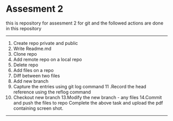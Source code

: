 # Assesment 2
this is repository for assesment 2 for git 
and the followed actions are done in this repository 
_________________________________________________________________________________
1. Create repo private and public
2. Write Readme.md
3. Clone repo
5. Add remote repo on a local repo
6. Delete repo
7. Add files on a repo
8. Diff between two files
9. Add new branch
10. Capture the entries using git log command
11 .Record the head reference using the reflog command
12. Checkout new branch
13.Modify the new branch - any files
14.Commit and push the files to repo
Complete the above task and upload the pdf containing screen shot.
____________________________________________________________________________________
